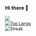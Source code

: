 ### Hi there 👋

![](https://komarev.com/ghpvc/?username=andrei45635&style=flat-square&color=red)  
[![Top Langs](https://github-readme-stats.vercel.app/api/top-langs/?username=andrei45635&layout=compact&theme=dark)](https://github.com/anuraghazra/github-readme-stats)  
[](https://github-readme-stats.vercel.app/api?username=andrei45635&show_icons=true&theme=dark)
![Streak](https://github-readme-streak-stats.herokuapp.com/?user=andrei45635&theme=dark)
[](https://github-profile-summary-cards.vercel.app/api/cards/profile-details?username=andrei45635&theme=dark)   
